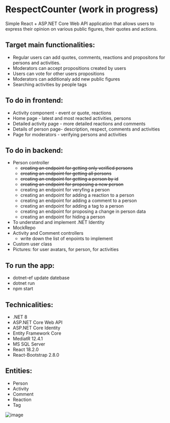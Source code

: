 # RespectCounter (work in progress)

Simple React + ASP.NET Core Web API application that allows users to express their opinion on various public figures, their quotes and actions.

## Target main functionalities:
- Regular users can add quotes, comments, reactions and propositons for persons and activities.
- Moderators can accept propositions created by users
- Users can vote for other users propositions
- Moderators can additionaly add new public figures
- Searching activities by people tags

## To do in frontend:
- Activity component - event or quote, reactions
- Home page - latest and most reacted activities, persons
- Detailed activity page - more detailed reactions and comments
- Details of person page- description, respect, comments and activities
- Page for moderators - verifying persons and activities

## To do in backend:
- Person controller
    - ~~creating an endpoint for getting only verified persons~~
    - ~~creating an endpoint for getting all persons~~
    - ~~creating an endpoint for getting a person by id~~
    - ~~creating an endpoint for proposing a new person~~
    - creating an endpoint for veryfing a person
    - creating an endpoint for adding a reaction to a person
    - creating an endpoint for adding a comment to a person
    - creating an endpoint for adding a tag to a person
    - creating an endpoint for proposing a change in person data
    - creating an endpoint for hiding a person
- To understand and implement .NET Identity
- MockRepo
- Activity and Comment controllers
    - write down the list of enpoints to implement
- Custom user class
- Pictures: for user avatars, for person, for activities

## To run the app:
- dotnet-ef update datebase
- dotnet run
- npm start

## Technicalities:
- .NET 8
- ASP.NET Core Web API
- ASP.NET Core Identity
- Entity Framework Core
- MediatR 12.4.1
- MS SQL Server
- React 18.2.0
- React-Bootstrap 2.8.0

## Entities:
- Person
- Activity
- Comment
- Reaction
- Tag
  
![image](https://github.com/SzaroBury/PublicFigures/assets/37550354/c066d9c8-13db-40f7-855b-50c6465b85c6)
